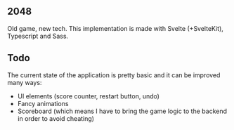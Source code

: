 ## 2048
Old game, new tech. This implementation is made with Svelte (+SvelteKit), Typescript and Sass. 

## Todo
The current state of the application is pretty basic and it can be improved many ways:

 - UI elements (score counter, restart button, undo)
 - Fancy animations
 - Scoreboard (which means I have to bring the game logic to the backend in order to avoid cheating)
